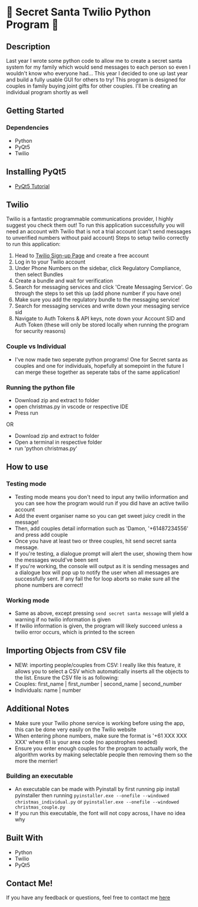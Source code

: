 # :gift: Secret Santa Twilio Python Program :santa:

## Description
Last year I wrote some python code to allow me to create a secret santa system for my family which would send messages to each person 
so even I wouldn't know who everyone had... This year I decided to one up last year and build a fully usable GUI for others to try!
This program is designed for couples in family buying joint gifts for other couples. I'll be creating an individual program shortly as well

## Getting Started
### Dependencies
* Python
* PyQt5
* Twilio

## Installing PyQt5
* [PyQt5 Tutorial](https://pypi.org/project/PyQt5/)

## Twilio
Twilio is a fantastic programmable communications provider, I highly suggest you check them out!
To run this application successfully you will need an account with Twilio that is not a trial account (can't send messages to unverified numbers without paid account)
Steps to setup twilio correctly to run this application:

1. Head to [Twilio Sign-up Page](https://www.twilio.com/try-twilio) and create a free account
2. Log in to your Twilio account
3. Under Phone Numbers on the sidebar, click Regulatory Compliance, then select Bundles
4. Create a bundle and wait for verification
5. Search for messaging services and click 'Create Messaging Service'. Go through the steps to set this up (add phone number if you have one)
6. Make sure you add the regulatory bundle to the messaging service!
7. Search for messaging services and write down your messaging service sid
8. Navigate to Auth Tokens & API keys, note down your Account SID and Auth Token (these will only be stored locally when running the program for security reasons)


### Couple vs Individual
* I've now made two seperate python programs! One for Secret santa as couples and one for individuals, hopefully at somepoint in the future I can merge these together as seperate tabs of the same application!


### Running the python file
* Download zip and extract to folder
* open christmas.py in vscode or respective IDE
* Press run

OR
* Download zip and extract to folder
* Open a terminal in respective folder
* run 'python christmas.py' 

## How to use
### Testing mode
* Testing mode means you don't need to input any twilio information and you can see how the program would run if you did have an active twilio account
* Add the event organiser name so you can get sweet juicy credit in the message!
* Then, add couples detail information such as 'Damon, '+61487234556' and press add couple
* Once you have at least two or three couples, hit send secret santa message.
* If you're testing, a dialogue prompt will alert the user, showing them how the messages would've been sent
* If you're working, the console will output as it is sending messages and a dialogue box will pop up to notify the user when all messages are successfully sent. If any fail the for loop aborts so make sure all the phone numbers are correct!

### Working mode
* Same as above, except pressing ```send secret santa message``` will yield a warning if no twilio information is given
* If twilio information is given, the program will likely succeed unless a twilio error occurs, which is printed to the screen

## Importing Objects from CSV file
* NEW: importing people/couples from CSV: I really like this feature, it allows you to select a CSV which automatically inserts all the objects to the list. Ensure the CSV file is as following:
* Couples: first_name | first_number | second_name | second_number
* Individuals: name | number

## Additional Notes
* Make sure your Twilio phone service is working before using the app, this can be done very easily on the Twilio website
* When entering phone numbers, make sure the format is '+61 XXX XXX XXX' where 61 is your area code (no apostrophes needed)
* Ensure you enter enough couples for the program to actually work, the algorithm works by making selectable people then removing them so the more the merrier!

### Building an executable
* An executable can be made with Pyinstall by first running pip install pyinstaller then running ```pyinstaller.exe --onefile --windowed christmas_individual.py``` or ```pyinstaller.exe --onefile --windowed christmas_couple.py``` 
* If you run this executable, the font will not copy across, I have no idea why

## Built With
* Python
* Twilio
* PyQt5

## Contact Me!
If you have any feedback or questions, feel free to contact me [here](mailto:damon.oneil2@hotmail.com)
